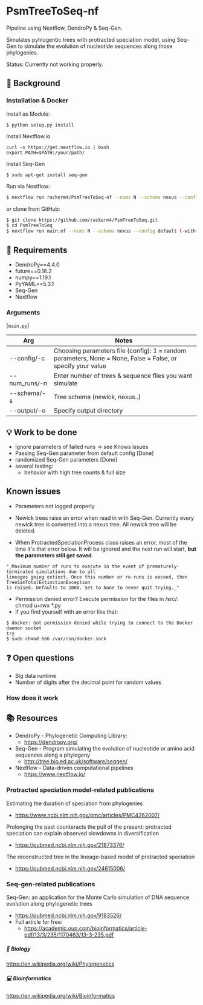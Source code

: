 # PsmTreeToSeq-nf

Pipeline using Nextflow, DendroPy & Seq-Gen.

Simulates pyhlogentic trees with protracted speciation model, using Seq-Gen to simulate the evolution of nucleotide sequences along those phylogenies.

Status: Currently not working properly.

## :thought_balloon: Background


### Installation & Docker
Install as Module:
```
$ python setup.py install
```
Install Nextflow.io
```
curl -s https://get.nextflow.io | bash
export PATH=$PATH:/your/path/
```
Install Seq-Gen
```
$ sudo apt-get install seq-gen
```

Run via Nextflow:
```sh
$ nextflow run rackerm4/PsmTreeToSeq-nf --nums N --schema nexus --config default (-with-docker docker NOT WORKING RN)
```

or clone from GitHub:
```sh
$ git clone https://github.com/rackerm4/PsmTreeToSeq.git
$ cd PsmTreeToSeq
$ nextflow run main.nf --nums N --schema nexus --config default (-with-docker docker NOT WORKING RN)
```
## :wrench: Requirements

* DendroPy==4.4.0
* future==0.18.2
* numpy==1.19.1
* PyYAML==5.3.1
* Seq-Gen
* Nextflow

### Arguments
[`main.py`]

Arg | Notes
------- | --------
--config/-c | Choosing parameters file (config): 1 = random parameters, None = None, False = False, or specify your value
--num_runs/-n   | Enter number of trees & sequence files you want simulate
--schema/-s | Tree schema (newick, nexus..)
--output/-o | Specify output directory

## :bulb: Work to be done
- Ignore parameters of failed runs -> see Knows issues
- Passing Seq-Gen parameter from default config [Done]
- randomized Seq-Gen parameters [Done]
- several testing:
    - behavior with high tree counts & full size
    
## Known issues
- Parameters not logged properly
- Newick trees raise an error when read in with Seq-Gen. Currently every newick tree is converted into a nexus tree. All newick tree will be deleted.

- When ProtractedSpeciationProcess class raises an error, most of the time it's that error below. 
It will be ignored and the next run will start, **but the parameters still get saved**.
```
"_Maximum number of runs to execute in the event of prematurely-terminated simulations due to all 
lineages going extinct. Once this number or re-runs is exceed, then TreeSimTotalExtinctionException 
is raised. Defaults to 1000. Set to None to never quit trying._"
```
- Permission denied error? Execute permission for the files in /src/: chmod u+rwx *.py
- If you find yourself with an error like that: 
```
$ docker: Got permission denied while trying to connect to the Docker daemon socket 
try
$ sudo chmod 666 /var/run/docker.sock
```
## :question: Open questions
- Big data runtime
- Number of digits after the decimal point for random values

### How does it work

## :books: Resources
- DendroPy - Phylogenetic Computing Library:
    - https://dendropy.org/
- Seq-Gen - Program simulating the evolution of nucleotide or amino acid sequences along a phylogeny
    - http://tree.bio.ed.ac.uk/software/seqgen/
- Nextflow - Data-driven computational pipelines 
    - https://www.nextflow.io/

### Protracted speciation model-related publications
Estimating the duration of speciation from phylogenies  
- https://www.ncbi.nlm.nih.gov/pmc/articles/PMC4262007/

Prolonging the past counteracts the pull of the present: protracted speciation can explain observed slowdowns in diversification 
- https://pubmed.ncbi.nlm.nih.gov/21873376/

The reconstructed tree in the lineage-based model of protracted speciation 
- https://pubmed.ncbi.nlm.nih.gov/24615006/

### Seq-gen-related publications
Seq-Gen: an application for the Monte Carlo simulation of DNA sequence evolution along phylogenetic trees 
- https://pubmed.ncbi.nlm.nih.gov/9183526/
- Full article for free: 
    - https://academic.oup.com/bioinformatics/article-pdf/13/3/235/1170463/13-3-235.pdf
    
    

##### :microscope: Biology
https://en.wikipedia.org/wiki/Phylogenetics
##### :computer: Bioinformatics
https://en.wikipedia.org/wiki/Bioinformatics


